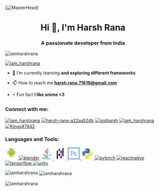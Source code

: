 [![MasterHead](https://user-images.githubusercontent.com/86270481/214122618-1bf43327-cdef-456e-81fe-fc71a9070c07.gif)]
<h1 align="center">Hi 👋, I'm Harsh Rana</h1>
<h3 align="center">A passionate developer from India</h3>

<p align="left"> <img src="https://komarev.com/ghpvc/?username=iamharshrana&label=Profile%20views&color=0e75b6&style=flat" alt="iamharshrana" /> </p>

<p align="left"> <a href="https://twitter.com/iam_harshrana" target="blank"><img src="https://img.shields.io/twitter/follow/iam_harshrana?logo=twitter&style=for-the-badge" alt="iam_harshrana" /></a> </p>

- 🌱 I’m currently learning **and exploring different frameworks**

- 📫 How to reach me **harsh.rana.71619@gmail.com**

- ⚡ Fun fact **I like anime <3**

<h3 align="left">Connect with me:</h3>
<p align="left">
<a href="https://twitter.com/iam_harshrana" target="blank"><img align="center" src="https://raw.githubusercontent.com/rahuldkjain/github-profile-readme-generator/master/src/images/icons/Social/twitter.svg" alt="iam_harshrana" height="30" width="40" /></a>
<a href="https://linkedin.com/in/harsh-rana-a22aa524b" target="blank"><img align="center" src="https://raw.githubusercontent.com/rahuldkjain/github-profile-readme-generator/master/src/images/icons/Social/linked-in-alt.svg" alt="harsh-rana-a22aa524b" height="30" width="40" /></a>
<a href="https://instagram.com/sisiharsh" target="blank"><img align="center" src="https://raw.githubusercontent.com/rahuldkjain/github-profile-readme-generator/master/src/images/icons/Social/instagram.svg" alt="sisiharsh" height="30" width="40" /></a>
<a href="https://www.leetcode.com/iam_harshrana" target="blank"><img align="center" src="https://raw.githubusercontent.com/rahuldkjain/github-profile-readme-generator/master/src/images/icons/Social/leet-code.svg" alt="iam_harshrana" height="30" width="40" /></a>
<a href="https://discord.gg/Kings#7442" target="blank"><img align="center" src="https://raw.githubusercontent.com/rahuldkjain/github-profile-readme-generator/master/src/images/icons/Social/discord.svg" alt="Kings#7442" height="30" width="40" /></a>
</p>

<h3 align="left">Languages and Tools:</h3>
<p align="left"> <a href="https://developer.android.com" target="_blank" rel="noreferrer"> <img src="https://raw.githubusercontent.com/devicons/devicon/master/icons/android/android-original-wordmark.svg" alt="android" width="40" height="40"/> </a> <a href="https://www.blender.org/" target="_blank" rel="noreferrer"> <img src="https://download.blender.org/branding/community/blender_community_badge_white.svg" alt="blender" width="40" height="40"/> </a> <a href="https://www.java.com" target="_blank" rel="noreferrer"> <img src="https://raw.githubusercontent.com/devicons/devicon/master/icons/java/java-original.svg" alt="java" width="40" height="40"/> </a> <a href="https://pandas.pydata.org/" target="_blank" rel="noreferrer"> <img src="https://raw.githubusercontent.com/devicons/devicon/2ae2a900d2f041da66e950e4d48052658d850630/icons/pandas/pandas-original.svg" alt="pandas" width="40" height="40"/> </a> <a href="https://www.photoshop.com/en" target="_blank" rel="noreferrer"> <img src="https://raw.githubusercontent.com/devicons/devicon/master/icons/photoshop/photoshop-line.svg" alt="photoshop" width="40" height="40"/> </a> <a href="https://www.python.org" target="_blank" rel="noreferrer"> <img src="https://raw.githubusercontent.com/devicons/devicon/master/icons/python/python-original.svg" alt="python" width="40" height="40"/> </a> <a href="https://pytorch.org/" target="_blank" rel="noreferrer"> <img src="https://www.vectorlogo.zone/logos/pytorch/pytorch-icon.svg" alt="pytorch" width="40" height="40"/> </a> <a href="https://reactnative.dev/" target="_blank" rel="noreferrer"> <img src="https://reactnative.dev/img/header_logo.svg" alt="reactnative" width="40" height="40"/> </a> <a href="https://www.tensorflow.org" target="_blank" rel="noreferrer"> <img src="https://www.vectorlogo.zone/logos/tensorflow/tensorflow-icon.svg" alt="tensorflow" width="40" height="40"/> </a> <a href="https://unity.com/" target="_blank" rel="noreferrer"> <img src="https://www.vectorlogo.zone/logos/unity3d/unity3d-icon.svg" alt="unity" width="40" height="40"/> </a> </p>

<p><img align="left" src="https://github-readme-stats.vercel.app/api/top-langs?username=iamharshrana&show_icons=true&locale=en&layout=compact" alt="iamharshrana" /></p>

<p>&nbsp;<img align="center" src="https://github-readme-stats.vercel.app/api?username=iamharshrana&show_icons=true&locale=en" alt="iamharshrana" /></p>

<p><img align="center" src="https://github-readme-streak-stats.herokuapp.com/?user=iamharshrana&" alt="iamharshrana" /></p>
